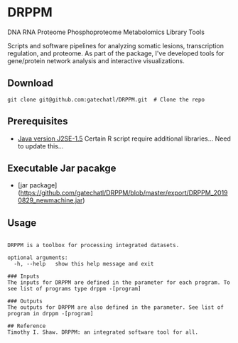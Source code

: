 # DRPPM
DNA RNA Proteome Phosphoproteome Metabolomics Library Tools

Scripts and software pipelines for analyzing somatic lesions, transcription regulation, and proteome. As part of the package, I've developed tools for gene/protein network analysis and interactive visualizations.

## Download
```git clone git@github.com:gatechatl/DRPPM.git  # Clone the repo```


## Prerequisites
* [Java version J2SE-1.5](https://www.python.org/downloads/)
Certain R script require additional libraries... Need to update this...

## Executable Jar pacakge
* [jar package] (https://github.com/gatechatl/DRPPM/blob/master/export/DRPPM_20190829_newmachine.jar)

## Usage
```$ drppm 

DRPPM is a toolbox for processing integrated datasets.

optional arguments:
  -h, --help   show this help message and exit

### Inputs
The inputs for DRPPM are defined in the parameter for each program. To see list of programs type drppm -[program]

### Outputs
The outputs for DRPPM are also defined in the parameter. See list of program in drppm -[program]

## Reference
Timothy I. Shaw. DRPPM: an integrated software tool for all.
